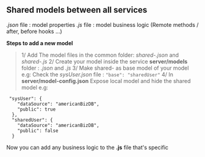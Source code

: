 ## Shared models between all services

_.json_ file : model properties
_.js_ file : model business logic (Remote methods / after, before hooks ...)


**Steps to add a new model**
>1/ Add The model files in the common folder: _shared-<myNewModelName>.json_ and _shared-<myNewModelName>.js_
>2/ Create your model inside the service **server/models** folder : _<myNewModelName>.json_ and _<myNewModelName>.js_
>3/ Make shared-<myNewModelName> as base model of your model e.g: 
Check the _sysUser.json_ file :  `"base": "sharedUser"`
>4/ In **server/model-config.json** Expose local model and hide the shared model e.g:  
```
 "sysUser": {
    "dataSource": "americanBizDB",
    "public": true
  },
  "sharedUser": {
    "dataSource": "americanBizDB",
    "public": false
  }
```

Now you can add any business logic to the **.js** file that's specific 